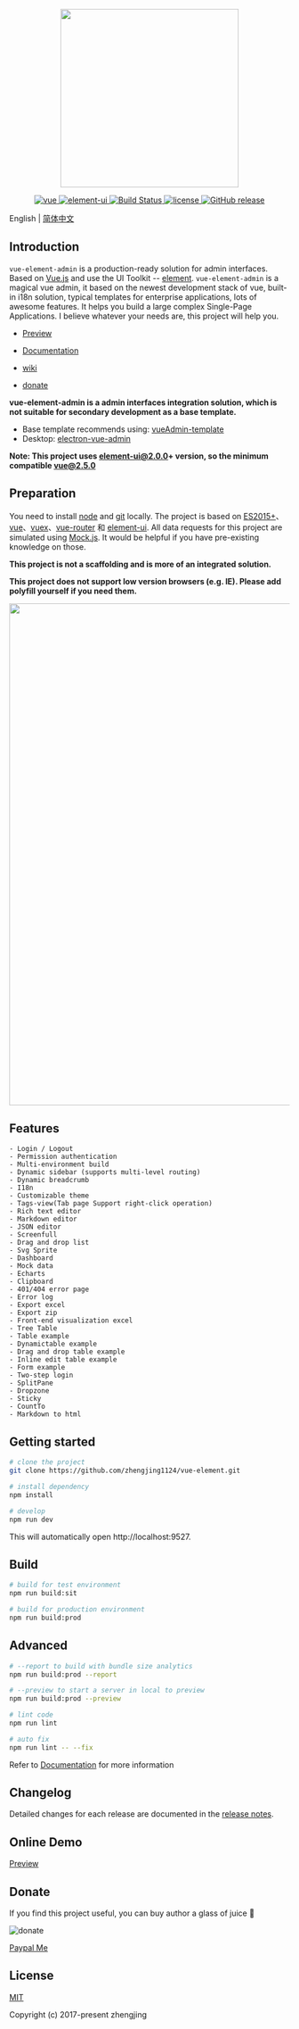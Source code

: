 <p align="center">
  <img width="320" src="https://wpimg.wallstcn.com/ecc53a42-d79b-42e2-8852-5126b810a4c8.svg">
</p>

<p align="center">
	<a href="https://github.com/vuejs/vue">
		<img src="https://img.shields.io/badge/vue-2.5.10-brightgreen.svg" alt="vue">
	</a>
	<a href="https://github.com/ElemeFE/element">
		<img src="https://img.shields.io/badge/element--ui-2.0.8-brightgreen.svg" alt="element-ui">
	</a>
	<a href="https://travis-ci.org/zhengjing1124/vue-element" rel="nofollow">
		<img src="https://travis-ci.org/zhengjing1124/vue-element.svg?branch=master" alt="Build Status">
	</a>
	<a href="https://github.com/zhengjing1124/vue-element/blob/master/LICENSE">
		<img src="https://img.shields.io/github/license/mashape/apistatus.svg" alt="license">
	</a>
	<a href="https://github.com/zhengjing1124/vue-element/releases">
		<img src="https://img.shields.io/github/release/zhengjing1124/vue-element.svg" alt="GitHub release">
	</a>
</p>

English | [简体中文](./README.zh-CN.md)

## Introduction

`vue-element-admin` is a production-ready solution for admin interfaces. Based on [Vue.js](https://github.com/vuejs/vue) and use the UI Toolkit -- [element](https://github.com/ElemeFE/element). `vue-element-admin` is a magical vue admin, it based on the newest development stack of vue, built-in i18n solution, typical templates for enterprise applications, lots of awesome features. It helps you build a large complex Single-Page Applications. I believe whatever your needs are, this project will help you.

- [Preview](http://zhengjing1124.github.io/vue-element-admin)

- [Documentation](https://zhengjing1124.github.io/vue-element-admin-site/#/)

- [wiki](https://github.com/zhengjing1124/vue-element/wiki)

- [donate](https://zhengjing1124.github.io/vue-element-admin-site/#/donate)

**vue-element-admin is a admin interfaces integration solution, which is not suitable for secondary development as a base template.**

 - Base template recommends using: [vueAdmin-template](https://github.com/zhengjing1124/vueAdmin-template)  
 - Desktop: [electron-vue-admin](https://github.com/zhengjing1124/electron-vue-admin)

**Note: This project uses element-ui@2.0.0+ version, so the minimum compatible vue@2.5.0**

## Preparation

You need to install [node](http://nodejs.org/) and [git](https://git-scm.com/) locally. The project is based on [ES2015+](http://es6.ruanyifeng.com/)、[vue](https://cn.vuejs.org/index.html)、[vuex](https://vuex.vuejs.org/zh-cn/)、[vue-router](https://router.vuejs.org/zh-cn/) 和 [element-ui](https://github.com/ElemeFE/element). All data requests for this project are simulated using [Mock.js](https://github.com/nuysoft/Mock). It would be helpful if you have pre-existing knowledge on those.

 **This project is not a scaffolding and is more of an integrated solution.**

 **This project does not support low version browsers (e.g. IE). Please add polyfill yourself if you need them.**

 <p align="center">
  <img width="900" src="https://wpimg.wallstcn.com/a5894c1b-f6af-456e-82df-1151da0839bf.png">
</p>

## Features
```
- Login / Logout
- Permission authentication
- Multi-environment build
- Dynamic sidebar (supports multi-level routing)
- Dynamic breadcrumb
- I18n
- Customizable theme
- Tags-view(Tab page Support right-click operation)
- Rich text editor
- Markdown editor
- JSON editor
- Screenfull
- Drag and drop list
- Svg Sprite
- Dashboard
- Mock data
- Echarts
- Clipboard
- 401/404 error page
- Error log
- Export excel
- Export zip
- Front-end visualization excel
- Tree Table
- Table example
- Dynamictable example
- Drag and drop table example
- Inline edit table example
- Form example
- Two-step login
- SplitPane
- Dropzone
- Sticky
- CountTo
- Markdown to html
```

## Getting started

```bash
# clone the project
git clone https://github.com/zhengjing1124/vue-element.git

# install dependency
npm install

# develop
npm run dev
```

This will automatically open http://localhost:9527.

## Build
```bash
# build for test environment
npm run build:sit

# build for production environment
npm run build:prod
```

## Advanced
```bash
# --report to build with bundle size analytics
npm run build:prod --report

# --preview to start a server in local to preview
npm run build:prod --preview

# lint code
npm run lint

# auto fix
npm run lint -- --fix
```

Refer to [Documentation](https://zhengjing1124.github.io/vue-element-admin-site/#/deploy) for more information

## Changelog
Detailed changes for each release are documented in the [release notes](https://github.com/zhengjing1124/vue-element/releases).

## Online Demo
[Preview](http://zhengjing1124.github.io/vue-element-admin)

## Donate
If you find this project useful, you can buy author a glass of juice :tropical_drink:

![donate](https://wpimg.wallstcn.com/bd273f0d-83a0-4ef2-92e1-9ac8ed3746b9.png)

[Paypal Me](https://www.paypal.me/panfree23)

## License

[MIT](https://github.com/zhengjing1124/vue-element/blob/master/LICENSE)

Copyright (c) 2017-present zhengjing 
